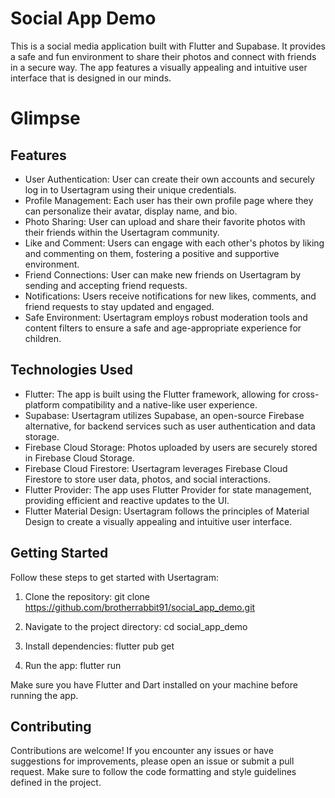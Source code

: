 # Social App Demo

This is a social media application built with Flutter and Supabase. It provides a safe and fun environment to share their photos and connect with friends in a secure way. The app features a visually appealing and intuitive user interface that is designed in our minds.

# Glimpse

## Features

- User Authentication: User can create their own accounts and securely log in to Usertagram using their unique credentials.
- Profile Management: Each user has their own profile page where they can personalize their avatar, display name, and bio.
- Photo Sharing: User can upload and share their favorite photos with their friends within the Usertagram community.
- Like and Comment: Users can engage with each other's photos by liking and commenting on them, fostering a positive and supportive environment.
- Friend Connections: User can make new friends on Usertagram by sending and accepting friend requests.
- Notifications: Users receive notifications for new likes, comments, and friend requests to stay updated and engaged.
- Safe Environment: Usertagram employs robust moderation tools and content filters to ensure a safe and age-appropriate experience for children.

## Technologies Used

- Flutter: The app is built using the Flutter framework, allowing for cross-platform compatibility and a native-like user experience.
- Supabase: Usertagram utilizes Supabase, an open-source Firebase alternative, for backend services such as user authentication and data storage.
- Firebase Cloud Storage: Photos uploaded by users are securely stored in Firebase Cloud Storage.
- Firebase Cloud Firestore: Usertagram leverages Firebase Cloud Firestore to store user data, photos, and social interactions.
- Flutter Provider: The app uses Flutter Provider for state management, providing efficient and reactive updates to the UI.
- Flutter Material Design: Usertagram follows the principles of Material Design to create a visually appealing and intuitive user interface.

## Getting Started

Follow these steps to get started with Usertagram:

1. Clone the repository:
git clone https://github.com/brotherrabbit91/social_app_demo.git

2. Navigate to the project directory:
cd social_app_demo

3. Install dependencies:
flutter pub get

4. Run the app:
flutter run


Make sure you have Flutter and Dart installed on your machine before running the app.

## Contributing

Contributions are welcome! If you encounter any issues or have suggestions for improvements, please open an issue or submit a pull request. Make sure to follow the code formatting and style guidelines defined in the project.


